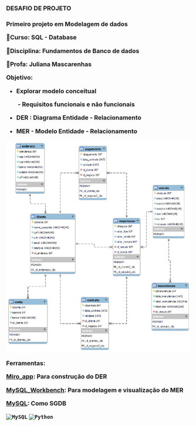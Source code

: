 <h3>DESAFIO DE PROJETO<h3>

**Primeiro projeto em Modelagem de dados**


:small_blue_diamond:Curso: SQL - Database

:small_blue_diamond:Disciplina: Fundamentos de Banco de dados

:small_blue_diamond:Profa: Juliana Mascarenhas

Objetivo:

- Explorar modelo conceitual

  ​	- Requisitos funcionais e não funcionais

- DER : Diagrama Entidade - Relacionamento
- MER - Modelo Entidade - Relacionamento

<img src="MER.png" alt="Modelo Entidade-Relacionamento">


Ferramentas:

[Miro_app](https://miro.com/pt/app/): Para construção do DER

[MySQL_Workbench](https://www.mysql.com/products/workbench/): Para modelagem e visualização do MER

[MySQL](https://www.mysql.com/): Como SGDB

<code><img width="150" src="https://user-images.githubusercontent.com/25181517/183896128-ec99105a-ec1a-4d85-b08b-1aa1620b2046.png" alt="MySQL" title="MySQL"/></code>   <code><img width="100" src="https://user-images.githubusercontent.com/25181517/183423507-c056a6f9-1ba8-4312-a350-19bcbc5a8697.png" alt="Python" title="Python"/></code>
